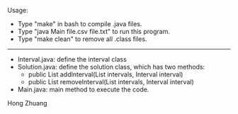 Usage:
- Type "make" in bash to compile .java files.
- Type "java Main file.csv file.txt" to run this program.
- Type "make clean" to remove all .class files.
---
- Interval.java: define the interval class
- Solution.java: define the solution class, which has two methods: 
    - public List<Interval> addInterval(List<Interval> intervals, Interval interval)
    - public List<Interval> removeInterval(List<Interval> intervals, Interval interval)
- Main.java: main method to execute the code.

Hong Zhuang